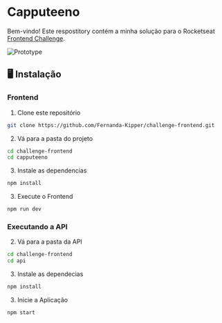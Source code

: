 # Capputeeno

Bem-vindo! Este respostitory contém a minha solução para o Rocketseat [Frontend Challenge](https://github.com/Rocketseat/frontend-challenge).

![Prototype](./.github/prototype.png)

## 🖥️ Instalação

### Frontend

1. Clone este repositório
```bash
git clone https://github.com/Fernanda-Kipper/challenge-frontend.git
```

2. Vá para a pasta do projeto
```bash
cd challenge-frontend
cd capputeeno
```

3. Instale as dependencias
```bash
npm install
```

3. Execute o Frontend
```bash
npm run dev
```

### Executando a API


2. Vá para a pasta da API

```bash
cd challenge-frontend
cd api
```

3. Instale as dependecias
```bash
npm install
```

3. Inicie a Aplicação
```bash
npm start
```



